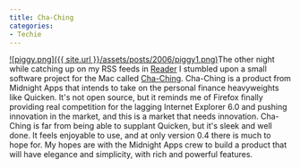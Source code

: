 ```yaml
---
title: Cha-Ching
categories:
- Techie
---
```


[![piggy.png]({{ site.url }}/assets/posts/2006/piggy1.png)](http://www.midnightapps.com/chaching/)The other night while catching up on my RSS feeds in [Reader](http://reader.google.com/) I stumbled upon a small software project for the Mac called [Cha-Ching](http://www.midnightapps.com/chaching/). Cha-Ching is a product from Midnight Apps that intends to take on the personal finance heavyweights like Quicken. It's not open source, but it reminds me of Firefox finally providing real competition for the lagging Internet Explorer 6.0 and pushing innovation in the market, and this is a market that needs innovation.
Cha-Ching is far from being able to supplant Quicken, but it's sleek and well done. It feels enjoyable to use, and at only version 0.4 there is much to hope for. My hopes are with the Midnight Apps crew to build a product that will have elegance and simplicity, with rich and powerful features.
